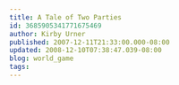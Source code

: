 ```yaml
---
title: A Tale of Two Parties
id: 3685905341771675469
author: Kirby Urner
published: 2007-12-11T21:33:00.000-08:00
updated: 2008-12-10T07:38:47.039-08:00
blog: world_game
tags: 
---
```


